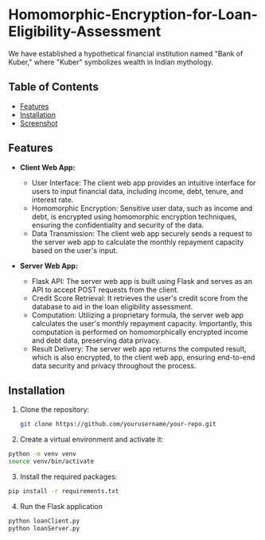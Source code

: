 # Homomorphic-Encryption-for-Loan-Eligibility-Assessment
We have established a hypothetical financial institution named "Bank of Kuber," where "Kuber" symbolizes wealth in Indian mythology.

## Table of Contents
- [Features](#features)
- [Installation](#installation)
- [Screenshot](#screenshot)

## Features
- **Client Web App:**
  - User Interface: The client web app provides an intuitive interface for users to input financial data, including income, debt, tenure, and interest rate.
  - Homomorphic Encryption: Sensitive user data, such as income and debt, is encrypted using homomorphic encryption techniques, ensuring the confidentiality and security of the data.
  - Data Transmission: The client web app securely sends a request to the server web app to calculate the monthly repayment capacity based on the user's input.

- **Server Web App:**
  - Flask API: The server web app is built using Flask and serves as an API to accept POST requests from the client.
  - Credit Score Retrieval: It retrieves the user's credit score from the database to aid in the loan eligibility assessment.
  - Computation: Utilizing a proprietary formula, the server web app calculates the user's monthly repayment capacity. Importantly, this computation is performed on homomorphically encrypted income and debt data, preserving data privacy.
  - Result Delivery: The server web app returns the computed result, which is also encrypted, to the client web app, ensuring end-to-end data security and privacy throughout the process.

## Installation
1. Clone the repository:
   ```bash
   git clone https://github.com/yourusername/your-repo.git
   ```
2. Create a virtual environment and activate it:
  ```bash
  python -m venv venv
  source venv/bin/activate
  ```
3. Install the required packages:
  ```bash
  pip install -r requirements.txt
  ```
4. Run the Flask application
  ```bash
  python loanClient.py
  python loanServer.py
  ```

